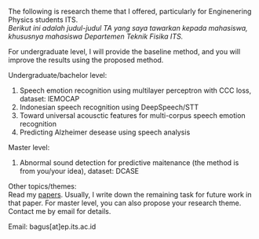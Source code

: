 The following is research theme that I offered, particularly for Enginenering Physics students ITS.  
*Berikut ini adalah judul-judul TA yang saya tawarkan kepada mahasiswa, khususnya mahasiswa Departemen Teknik Fisika ITS.*    

For undergraduate level, I will provide the baseline method, and you will improve the results using the proposed method.

Undergraduate/bachelor level:  
1. Speech emotion recognition using multilayer perceptron with CCC loss, dataset: IEMOCAP
2. Indonesian speech recognition using DeepSpeech/STT
3. Toward universal acousctic features for multi-corpus speech emotion recognition
4. Predicting Alzheimer desease using speech analysis 

Master level:  
1. Abnormal sound detection for predictive maitenance (the method is from you/your idea), dataset: DCASE


Other topics/themes:  
Read my [papers](https://scholar.google.co.jp/citations?user=xuiLAewAAAAJ&hl=en). Usually, I write down the remaining task for future work in that paper. 
For master level, you can also propose your research theme. Contact me by email for details.

Email: bagus[at]ep.its.ac.id
